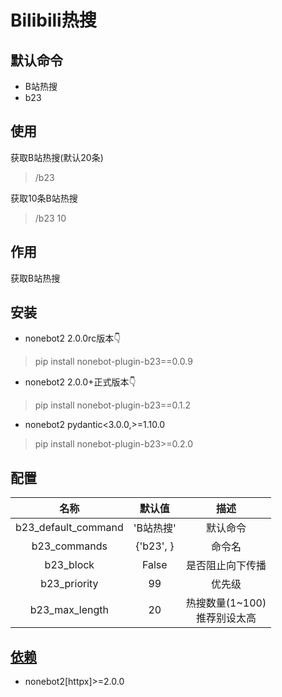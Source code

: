 # Bilibili热搜

## 默认命令

* B站热搜
* b23

## 使用

获取B站热搜(默认20条)
> /b23

获取10条B站热搜
> /b23 10

## 作用

获取B站热搜

## 安装

* nonebot2 2.0.0rc版本👇

> pip install nonebot-plugin-b23==0.0.9

* nonebot2 2.0.0+正式版本👇

> pip install nonebot-plugin-b23==0.1.2

* nonebot2 pydantic<3.0.0,>=1.10.0

> pip install nonebot-plugin-b23>=0.2.0

## 配置

|         名称          |    默认值    |           描述            |
|:-------------------:|:---------:|:-----------------------:|
| b23_default_command |  'B站热搜'   |          默认命令           |
|    b23_commands     | {'b23', } |           命令名           |
|      b23_block      |   False   |        是否阻止向下传播         |
|    b23_priority     |    99     |           优先级           |
|   b23_max_length    |    20     | 热搜数量(1~100)<br />推荐别设太高 |

## [依赖](requirements.txt)

* nonebot2[httpx]>=2.0.0